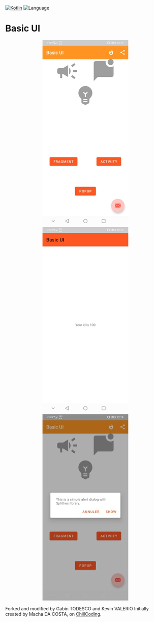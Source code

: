 [![Kotlin](https://img.shields.io/badge/Kotlin-1.1.2-blue.svg)](http://kotlinlang.org)
![Language](https://img.shields.io/github/languages/top/cortinico/kotlin-android-template?color=blue&logo=kotlin)

# Basic UI

<p align="center">
  <img src="screens/1.jpg" width="270" height="585" alt="Screen">
  <img src="screens/2.jpg" width="270" height="585" alt="Screen">
  <img src="screens/3.jpg" width="270" height="585" alt="Screeo">
</p>


Forked and modified by Gabin TODESCO and Kevin VALERIO
Initially created by Macha DA COSTA, on [ChillCoding](https://www.chillcoding.com/?#about).
